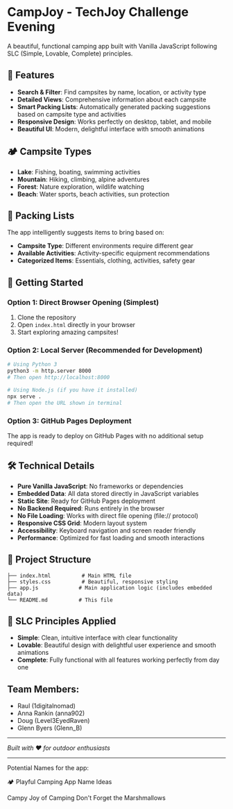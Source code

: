 # CampJoy - TechJoy Challenge Evening

A beautiful, functional camping app built with Vanilla JavaScript following SLC (Simple, Lovable, Complete) principles.

## 🌟 Features

- **Search & Filter**: Find campsites by name, location, or activity type
- **Detailed Views**: Comprehensive information about each campsite
- **Smart Packing Lists**: Automatically generated packing suggestions based on campsite type and activities
- **Responsive Design**: Works perfectly on desktop, tablet, and mobile
- **Beautiful UI**: Modern, delightful interface with smooth animations

## 🏕️ Campsite Types

- **Lake**: Fishing, boating, swimming activities
- **Mountain**: Hiking, climbing, alpine adventures
- **Forest**: Nature exploration, wildlife watching
- **Beach**: Water sports, beach activities, sun protection

## 🎒 Packing Lists

The app intelligently suggests items to bring based on:

- **Campsite Type**: Different environments require different gear
- **Available Activities**: Activity-specific equipment recommendations
- **Categorized Items**: Essentials, clothing, activities, safety gear

## 🚀 Getting Started

### Option 1: Direct Browser Opening (Simplest)

1. Clone the repository
2. Open `index.html` directly in your browser
3. Start exploring amazing campsites!

### Option 2: Local Server (Recommended for Development)

```bash
# Using Python 3
python3 -m http.server 8000
# Then open http://localhost:8000

# Using Node.js (if you have it installed)
npx serve .
# Then open the URL shown in terminal
```

### Option 3: GitHub Pages Deployment

The app is ready to deploy on GitHub Pages with no additional setup required!

## 🛠️ Technical Details

- **Pure Vanilla JavaScript**: No frameworks or dependencies
- **Embedded Data**: All data stored directly in JavaScript variables
- **Static Site**: Ready for GitHub Pages deployment
- **No Backend Required**: Runs entirely in the browser
- **No File Loading**: Works with direct file opening (file:// protocol)
- **Responsive CSS Grid**: Modern layout system
- **Accessibility**: Keyboard navigation and screen reader friendly
- **Performance**: Optimized for fast loading and smooth interactions

## 📁 Project Structure

```
├── index.html          # Main HTML file
├── styles.css          # Beautiful, responsive styling
├── app.js             # Main application logic (includes embedded data)
└── README.md          # This file
```

## 🎯 SLC Principles Applied

- **Simple**: Clean, intuitive interface with clear functionality
- **Lovable**: Beautiful design with delightful user experience and smooth animations
- **Complete**: Fully functional with all features working perfectly from day one

## Team Members:

- Raul (1digitalnomad)
- Anna Rankin (anna902)
- Doug (Level3EyedRaven)
- Glenn Byers (Glenn_B)

---

_Built with ❤️ for outdoor enthusiasts_

---

Potential Names for the app:

🏕️ Playful Camping App Name Ideas

Campy
Joy of Camping
Don't Forget the Marshmallows
